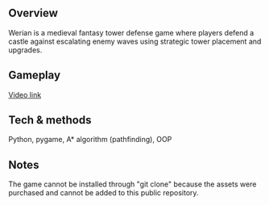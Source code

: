 ## Overview
Werian is a medieval fantasy tower defense game where players defend a castle against escalating enemy waves using strategic tower placement and upgrades.

## Gameplay
[Video link](https://drive.google.com/file/d/10VwZKH0jet-qtNDLEt7ezvDsV5eEuc0g/view?usp=sharing)

## Tech & methods
Python, pygame, A* algorithm (pathfinding), OOP

## Notes
The game cannot be installed through "git clone" because the assets were purchased and cannot be added to this public repository.